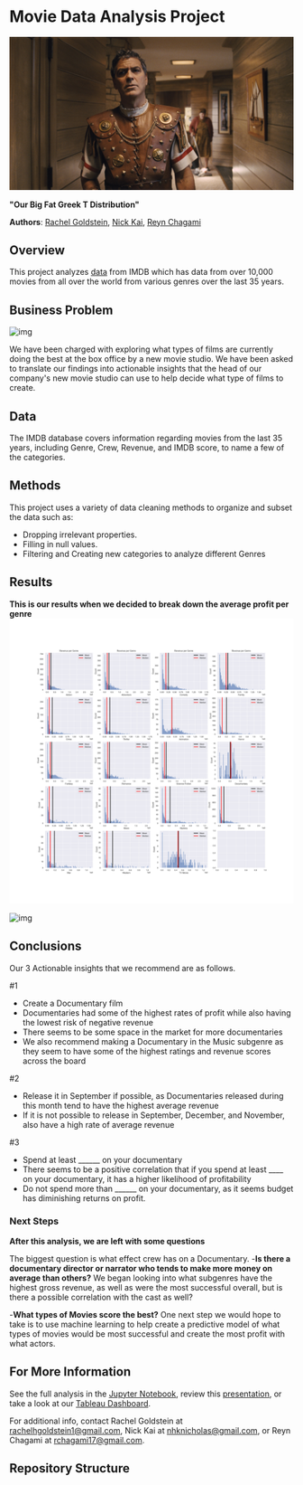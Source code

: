 

# Movie Data Analysis Project

![Hail Ceaser](./Images/Hail_Ceaser.jpg)

**"Our Big Fat Greek T Distribution"**

**Authors**: [Rachel Goldstein](mailto:rachelhgoldstein1@gmail.com), [Nick Kai](mailto:nhknicholas@gmail.com), [Reyn Chagami](mailto:rchagami17@gmail.com)

## Overview

This project analyzes [data]([https://www.kaggle.com/datasets/khsamaha/aviation-accident-database-synopses](https://www.kaggle.com/datasets/ashpalsingh1525/imdb-movies-dataset)) from IMDB which has data from over 10,000 movies from all over the world from various genres over the last 35 years.

## Business Problem

![img](./Images/)


We have been charged with exploring what types of films are currently doing the best at the box office by a new movie studio. We have been asked to translate our findings into actionable insights that the head of our company's new movie studio can use to help decide what type of films to create.

## Data

The IMDB database covers information regarding movies from the last 35 years, including Genre, Crew, Revenue, and IMDB score, to name a few of the categories.

## Methods

This project uses a variety of data cleaning methods to organize and subset the data such as: 
- Dropping irrelevant properties.
- Filling in null values.
- Filtering and Creating new categories to analyze different Genres

  
## Results

**This is our results when we decided to break down the average profit per genre**
![img](./Images/avg_profit_per_genre_multiplot.png)

![img](./Images/)


## Conclusions

Our 3 Actionable insights that we recommend are as follows.

#1
- Create a Documentary film
- Documentaries had some of the highest rates of profit while also having the lowest risk of negative revenue
- There seems to be some space in the market for more documentaries
- We also recommend making a Documentary in the Music subgenre as they seem to have some of the highest ratings and revenue scores across the board

#2
- Release it in September if possible, as Documentaries released during this month tend to have the highest average revenue
- If it is not possible to release in September, December, and November, also have a high rate of average revenue

#3
- Spend at least ______ on your documentary
- There seems to be a positive correlation that if you spend at least ____ on your documentary, it has a higher likelihood of profitability
- Do not spend more than ______ on your documentary, as it seems budget has diminishing returns on profit.

  

### Next Steps

**After this analysis, we are left with some questions**

The biggest question is what effect crew has on a Documentary.
-**Is there a documentary director or narrator who tends to make more money on average than others?** We began looking into what subgenres have the highest gross revenue, as well as were the most successful overall, but is there a possible correlation with the cast as well?

-**What types of Movies score the best?** One next step we would hope to take is to use machine learning to help create a predictive model of what types of movies would be most successful and create the most profit with what actors.


## For More Information

See the full analysis in the [Jupyter Notebook](), review this [presentation](), or take a look at our [Tableau Dashboard](https://public.tableau.com/app/profile/nicholas.kai3061/viz/FinalDashPhase2Project/Dashboard1?publish=yes).

For additional info, contact Rachel Goldstein at [rachelhgoldstein1@gmail.com](mailto:rachelhgoldstein1@gmail.com), Nick Kai at [nhknicholas@gmail.com](mailto:nhknicholas@gmail.com), or Reyn Chagami at [rchagami17@gmail.com](mailto:rchagami17@gmail.com).

## Repository Structure
